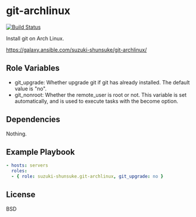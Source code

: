 git-archlinux
==============

[![Build Status](https://travis-ci.org/suzuki-shunsuke/ansible-git-archlinux.svg?branch=master)](https://travis-ci.org/suzuki-shunsuke/ansible-git-archlinux)

Install git on Arch Linux.

https://galaxy.ansible.com/suzuki-shunsuke/git-archlinux/

Role Variables
--------------

* git_upgrade: Whether upgrade git if git has already installed. The default value is "no".
* git_nonroot: Whether the remote_user is root or not. This variable is set automatically, and is used to execute tasks with the become option.

Dependencies
------------

Nothing.

Example Playbook
----------------

```yaml
- hosts: servers
  roles:
  - { role: suzuki-shunsuke.git-archlinux, git_upgrade: no }
```

License
-------

BSD
